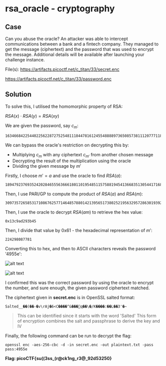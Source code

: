 # rsa_oracle - cryptography

## Case

Can you abuse the oracle?
An attacker was able to intercept communications between a bank and a fintech company. They managed to get the message (ciphertext) and the password that was used to encrypt the message.
Additional details will be available after launching your challenge instance.

File(s): https://artifacts.picoctf.net/c_titan/33/secret.enc

https://artifacts.picoctf.net/c_titan/33/password.enc

## Solution

To solve this, I utilised the homomorphic property of RSA:

$RSA(x) \cdot RSA(y) = RSA(xy)$

We are given the password, say $c_m$:

```
1634668422544022562287275254811184478161245548888973650857381112077711852144181630709254123963471597994127621183174673720047559236204808750789430675058597
```

We can bypass the oracle's restriction on decrypting this by:
- Multiplying $c_m$ with any ciphertext $c_{m'}$ from another chosen message
- Decrypting the result of the multiplication using the oracle
- Dividing the given message by $m'$

Firstly, I choose $m' = a$ and use the oracle to find $RSA(a)$: 

```
1894792376935242028465556366618011019548511575881945413668351305441716829547731248120542989065588556431978903597240454296152579184569578379625520200356186
```

Then, I use PARI/GP to compute the product of $RSA(a)$ and $RSA(m)$:

```
3097357265853171086762577146485788014213956517380252195632957286301939282740082358975030469184398860527445348937879783156475536146366758154420391810256611847120173988337373791004871904106220076227501246689936260227532178819705625123684123321350185635500398774070100065478919921540000252731735761585821431042
```
Then, I use the oracle to decrypt $RSA(am)$ to retrieve the hex value:

```
0x13c9ad293b45
```

Then, I divide that value by 0x61 - the hexadecimal representation of $m'$:

```
224298087781
```

Converting this to hex, and then to ASCII characters reveals the password '4955e':

![alt text](image.png)

![alt text](image-1.png)

I confirmed this was the correct password by using the oracle to encrypt the number, and sure enough, the given password ciphertext matched.

The ciphertext given in __secret.enc__ is in OpenSSL salted format:

```
Salted__��(��-�v\rAj�6<C����^&���򃤱q��\�/K����:��L��3'�~ 
```
> This can be identified since it starts with the word 'Salted'
> This form of encryption combines the salt and passphrase to derive the key and IV

Finally, the following command can be run to decrypt the flag:

```
openssl enc -aes-256-cbc -d -in secret.enc -out plaintext.txt -pass pass:4955e
```

**Flag: picoCTF{su((3ss_(r@ck1ng_r3@_92d53250}**









